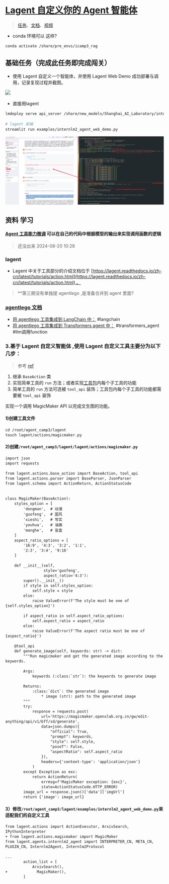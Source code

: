 # [**Lagent 自定义你的 Agent 智能体** ](https://github.com/InternLM/Tutorial/blob/camp3/docs/L2/Lagent/task.md#lagent-%E8%87%AA%E5%AE%9A%E4%B9%89%E4%BD%A0%E7%9A%84-agent-%E6%99%BA%E8%83%BD%E4%BD%93)

> [任务](https://github.com/InternLM/Tutorial/blob/camp3/docs/L2/Lagent/task.md)、[文档](https://github.com/InternLM/Tutorial/blob/camp3/docs/L2/Lagent/readme.md)、[视频](https://www.bilibili.com/video/BV18M4m1y7sm/)
- conda 环境可以 这样?
```bash
conda activate /share/pre_envs/icamp3_rag 
```

## 基础任务（完成此任务即完成闯关）


- 使用 Lagent 自定义一个智能体，并使用 Lagent Web Demo 成功部署与调用，记录复现过程并截图。


![](assets/2024-08-20-11-13.png)







- 直接用lagent 


```bash
lmdeploy serve api_server /share/new_models/Shanghai_AI_Laboratory/internlm2_5-7b-chat --model-name internlm2_5-7b-chat

# lagent 前端 
streamlit run examples/internlm2_agent_web_demo.py

```

 ![](assets/2024-08-20-10-53.png)




## 资料 学习
#### [Agent 工具能力微调](https://github.com/InternLM/Tutorial/blob/camp2/agent/finetune.md) 可以在自己的代码中根据模型的输出来实现调用函数的逻辑  
> 还没出来   2024-08-20 10:28


###  lagent

- Lagent 中关于工具部分的介绍文档位于 [https://lagent.readthedocs.io/zh-cn/latest/tutorials/action.html](https://lagent.readthedocs.io/zh-cn/latest/tutorials/action.html) 。


> **第三期没有单独提 agentlego ,是准备合并到 agent 里面? 


###  [agentlego 文档](https://agentlego.readthedocs.io/zh-cn/latest/get_started.html)

- [将 agentlego 工具集成到 LangChain 中：](https://agentlego.readthedocs.io/zh-cn/latest/get_started.html#id4) #langchain 
- [将 agentlego 工具集成到 Transformers agent 中：](https://agentlego.readthedocs.io/zh-cn/latest/get_started.html#transformers-agent)  #transformers_agent  #llm调用function 



### 3.基于 Lagent 自定义智能体 ,使用 Lagent 自定义工具主要分为以下几步：
>参考 [ref](https://zhuanlan.zhihu.com/p/715243451)

1. 继承 `BaseAction` 类
2. 实现简单工具的 `run` 方法；或者实现[工具包](https://zhida.zhihu.com/search?q=%E5%B7%A5%E5%85%B7%E5%8C%85&zhida_source=entity&is_preview=1)内每个子工具的功能
3. 简单工具的 `run` 方法可选被 `tool_api` 装饰；工具包内每个子工具的功能都需要被 `tool_api` 装饰

实现一个调用 MagicMaker API 以完成文生图的功能。

#### 1)创建工具文件

```text
cd /root/agent_camp3/lagent
touch lagent/actions/magicmaker.py
```

#### 2)创建`/root/agent_camp3/lagent/lagent/actions/magicmaker.py`

```text
import json
import requests

from lagent.actions.base_action import BaseAction, tool_api
from lagent.actions.parser import BaseParser, JsonParser
from lagent.schema import ActionReturn, ActionStatusCode


class MagicMaker(BaseAction):
    styles_option = [
        'dongman',  # 动漫
        'guofeng',  # 国风
        'xieshi',   # 写实
        'youhua',   # 油画
        'manghe',   # 盲盒
    ]
    aspect_ratio_options = [
        '16:9', '4:3', '3:2', '1:1',
        '2:3', '3:4', '9:16'
    ]

    def __init__(self,
                 style='guofeng',
                 aspect_ratio='4:3'):
        super().__init__()
        if style in self.styles_option:
            self.style = style
        else:
            raise ValueError(f'The style must be one of {self.styles_option}')
        
        if aspect_ratio in self.aspect_ratio_options:
            self.aspect_ratio = aspect_ratio
        else:
            raise ValueError(f'The aspect ratio must be one of {aspect_ratio}')
    
    @tool_api
    def generate_image(self, keywords: str) -> dict:
        """Run magicmaker and get the generated image according to the keywords.

        Args:
            keywords (:class:`str`): the keywords to generate image

        Returns:
            :class:`dict`: the generated image
                * image (str): path to the generated image
        """
        try:
            response = requests.post(
                url='https://magicmaker.openxlab.org.cn/gw/edit-anything/api/v1/bff/sd/generate',
                data=json.dumps({
                    "official": True,
                    "prompt": keywords,
                    "style": self.style,
                    "poseT": False,
                    "aspectRatio": self.aspect_ratio
                }),
                headers={'content-type': 'application/json'}
            )
        except Exception as exc:
            return ActionReturn(
                errmsg=f'MagicMaker exception: {exc}',
                state=ActionStatusCode.HTTP_ERROR)
        image_url = response.json()['data']['imgUrl']
        return {'image': image_url}
```

#### 3）修改`/root/agent_camp3/lagent/examples/internlm2_agent_web_demo.py`来适配我们的自定义工具

```text
from lagent.actions import ActionExecutor, ArxivSearch, IPythonInterpreter
+ from lagent.actions.magicmaker import MagicMaker
from lagent.agents.internlm2_agent import INTERPRETER_CN, META_CN, PLUGIN_CN, Internlm2Agent, Internlm2Protocol

...
        action_list = [
            ArxivSearch(),
+             MagicMaker(),
        ]
```